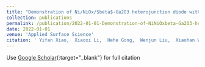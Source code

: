 ```yaml
---
title: "Demonstration of Ni/NiOx/$beta$-Ga2O3 heterojunction diode with F plasma pre-treatment for reducing on-resistance and reverse leakage current"
collection: publications
permalink: /publication/2022-01-01-Demonstration-of-NiNiOxbeta-Ga2O3-heterojunction-diode-with-F-plasma-pre-treatment-for-reducing-on-resistance-and-reverse-leakage-current
date: 2022-01-01
venue: 'Applied Surface Science'
citation: ' Yifan Xiao,  Xiaoxi Li,  Hehe Gong,  Wenjun Liu,  Xiaohan Wu,  Shijin Ding,  Hongliang Lu,  Jiandong Ye, &quot;Demonstration of Ni/NiOx/$beta$-Ga2O3 heterojunction diode with F plasma pre-treatment for reducing on-resistance and reverse leakage current.&quot; Applied Surface Science, 2022.'
---
```

Use [Google Scholar](https://scholar.google.com/scholar?q=Demonstration+of+Ni/NiOx/$beta$+Ga2O3+heterojunction+diode+with+F+plasma+pre+treatment+for+reducing+on+resistance+and+reverse+leakage+current){:target="_blank"} for full citation
